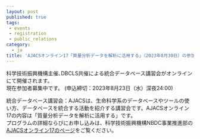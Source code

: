 ```yaml
---
layout: post
published: true
tags:
 - events
 - registration
 - public_relations
category:
  - ja
title: 'AJACSオンライン17「質量分析データを解析に活用する」（2023年8月30日）の参加者募集中です'
---
```

科学技術振興機構主催､DBCLS共催による統合データベース講習会がオンラインにて開催されます。 <br />
現在参加者募集中です。 (申込締切：2023年8月23日（水）深夜24:00)  <br />

統合データベース講習会：AJACSは、生命科学系のデータベースやツールの使い方、データベースを統合する活動を紹介する講習会です。AJACSオンライン17の内容は「質量分析データを解析に活用する」です。
<br />
プログラムの詳細ならびにお申し込みは、科学技術振興機構NBDC事業推進部の [AJACSオンライン17のページ](https://biosciencedbc.jp/event/ajacs/ajacs98.html "AJACSオンライン17のページ")をご覧ください。
